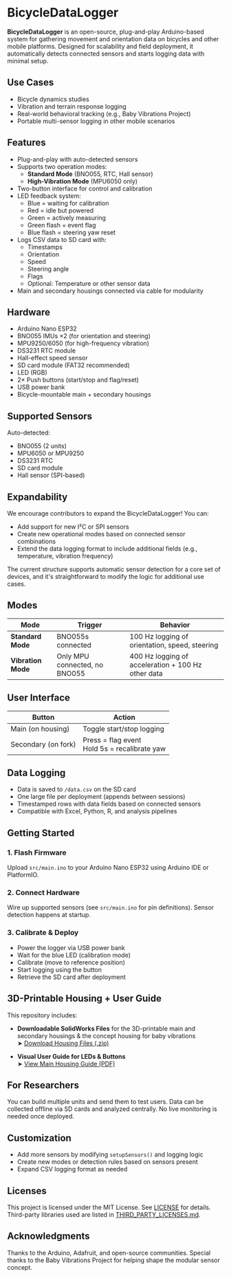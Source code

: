 # BicycleDataLogger

**BicycleDataLogger** is an open-source, plug-and-play Arduino-based system for gathering movement and orientation data on bicycles and other mobile platforms. Designed for scalability and field deployment, it automatically detects connected sensors and starts logging data with minimal setup.


## Use Cases

- Bicycle dynamics studies
- Vibration and terrain response logging
- Real-world behavioral tracking (e.g., Baby Vibrations Project)
- Portable multi-sensor logging in other mobile scenarios

## Features

- Plug-and-play with auto-detected sensors
- Supports two operation modes:
  - **Standard Mode** (BNO055, RTC, Hall sensor)
  - **High-Vibration Mode** (MPU6050 only)
- Two-button interface for control and calibration
- LED feedback system:
  - Blue = waiting for calibration
  - Red = idle but powered
  - Green = actively measuring
  - Green flash = event flag
  - Blue flash = steering yaw reset
- Logs CSV data to SD card with:
  - Timestamps
  - Orientation
  - Speed
  - Steering angle
  - Flags
  - Optional: Temperature or other sensor data
- Main and secondary housings connected via cable for modularity

## Hardware

- Arduino Nano ESP32
- BNO055 IMUs ×2 (for orientation and steering)
- MPU9250/6050 (for high-frequency vibration)
- DS3231 RTC module
- Hall-effect speed sensor
- SD card module (FAT32 recommended)
- LED (RGB)
- 2× Push buttons (start/stop and flag/reset)
- USB power bank
- Bicycle-mountable main + secondary housings

## Supported Sensors

Auto-detected:
- BNO055 (2 units)
- MPU6050 or MPU9250
- DS3231 RTC
- SD card module
- Hall sensor (SPI-based)

## Expandability

We encourage contributors to expand the BicycleDataLogger! You can:

- Add support for new I²C or SPI sensors
- Create new operational modes based on connected sensor combinations
- Extend the data logging format to include additional fields (e.g., temperature, vibration frequency)

The current structure supports automatic sensor detection for a core set of devices, and it's straightforward to modify the logic for additional use cases.

## Modes

| Mode               | Trigger                              | Behavior |
|--------------------|--------------------------------------|----------|
| **Standard Mode**   | BNO055s connected                    | 100 Hz logging of orientation, speed, steering |
| **Vibration Mode**  | Only MPU connected, no BNO055        | 400 Hz logging of acceleration + 100 Hz other data |

## User Interface

| Button             | Action                                             |
|--------------------|----------------------------------------------------|
| Main (on housing)  | Toggle start/stop logging                         |
| Secondary (on fork)| Press = flag event<br>Hold 5s = recalibrate yaw   |

## Data Logging

- Data is saved to `/data.csv` on the SD card
- One large file per deployment (appends between sessions)
- Timestamped rows with data fields based on connected sensors
- Compatible with Excel, Python, R, and analysis pipelines

## Getting Started

### 1. Flash Firmware

Upload `src/main.ino` to your Arduino Nano ESP32 using Arduino IDE or PlatformIO.

### 2. Connect Hardware

Wire up supported sensors (see `src/main.ino` for pin definitions). Sensor detection happens at startup.

### 3. Calibrate & Deploy

- Power the logger via USB power bank
- Wait for the blue LED (calibration mode)
- Calibrate (move to reference position)
- Start logging using the button
- Retrieve the SD card after deployment


## 3D-Printable Housing + User Guide

This repository includes:

- **Downloadable SolidWorks Files** for the 3D-printable main and secondary housings & the concept housing for baby vibrations  
  ➤ [Download Housing Files (.zip)](./SolidWorks_Housing.zip)

- **Visual User Guide for LEDs & Buttons**  
  ➤ [View Main Housing Guide (PDF)](./DataLoggerQuickGuide.jpeg)


## For Researchers

You can build multiple units and send them to test users. Data can be collected offline via SD cards and analyzed centrally. No live monitoring is needed once deployed.

## Customization

- Add more sensors by modifying `setupSensors()` and logging logic
- Create new modes or detection rules based on sensors present
- Expand CSV logging format as needed

## Licenses

This project is licensed under the MIT License. See [LICENSE](./LICENSE) for details.  
Third-party libraries used are listed in [THIRD_PARTY_LICENSES.md](./THIRD_PARTY_LICENSES.md).

## Acknowledgments

Thanks to the Arduino, Adafruit, and open-source communities. Special thanks to the Baby Vibrations Project for helping shape the modular sensor concept.

